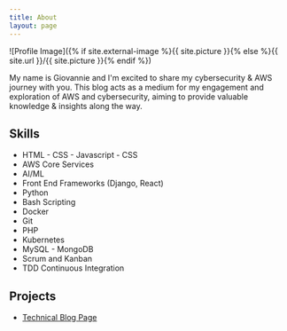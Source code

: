 ```yaml
---
title: About
layout: page
---
```

![Profile Image]({% if site.external-image %}{{ site.picture }}{% else %}{{ site.url }}/{{ site.picture }}{% endif %})

<p>My name is Giovannie and I'm excited to share my cybersecurity & AWS journey with you. This blog acts as a medium for my engagement and exploration of AWS and cybersecurity, aiming to provide valuable knowledge & insights along the way.</p>

<h2>Skills</h2>

<ul class="skill-list">
	<li>HTML - CSS - Javascript - CSS</li>
	<li>AWS Core Services</li>
	<li>AI/ML</li>
	<li>Front End Frameworks (Django, React)</li>
	<li>Python</li>
	<li>Bash Scripting</li>
	<li>Docker</li>
	<li>Git</li>
	<li>PHP</li>
	<li>Kubernetes</li>
	<li>MySQL - MongoDB</li>
	<li>Scrum and Kanban</li>
	<li>TDD Continuous Integration</li>
</ul>

<h2>Projects</h2>

<ul>
	<li><a href="https:blog.theawsdev.com">Technical Blog Page</a></li>

</ul>
